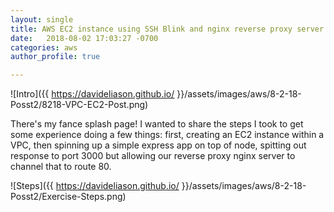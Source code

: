 ```yaml
---
layout: single
title: AWS EC2 instance using SSH Blink and nginx reverse proxy server
date:   2018-08-02 17:03:27 -0700
categories: aws
author_profile: true

---
```


![Intro]({{ https://davideliason.github.io/ }}/assets/images/aws/8-2-18-Posst2/8218-VPC-EC2-Post.png)

There's my fance splash page! I wanted to share the steps I took to get some experience doing a few things: first, creating an EC2 instance within a VPC, then spinning up a simple express app on top of node, spitting out response to port 3000 but allowing our reverse proxy nginx server to channel that to route 80.


![Steps]({{ https://davideliason.github.io/ }}/assets/images/aws/8-2-18-Posst2/Exercise-Steps.png)